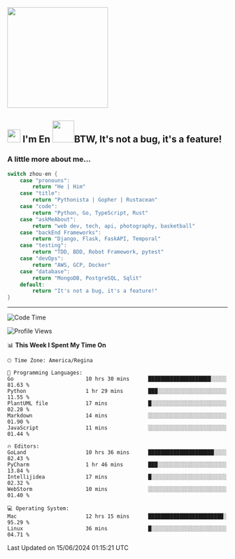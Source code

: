 <img align='center' src="https://media.giphy.com/media/GP1TJJSV4Ys1r64q2A/giphy.gif" width="230">

<h2><img src="https://emojis.slackmojis.com/emojis/images/1531849430/4246/blob-sunglasses.gif?1531849430" width="30"/> I'm En <img src="https://media.giphy.com/media/12oufCB0MyZ1Go/giphy.gif" width="50">BTW, It's not a bug, it's a feature!</h2>


<!-- <img align='right' src="https://media.giphy.com/media/M9gbBd9nbDrOTu1Mqx/giphy.gif" width="230"> -->


### A little more about me... 
<!--
```javascript
const zhou-en = {
    pronouns: "He" | "Him",
    title: "Pythonista" | "Gopher" | "Rustacean",
    code: ["Python", "Go", "Rust", "TypeScript"],
    askMeAbout: ["web dev", "tech", "app dev", "photography"],
    technologies: {
        backEnd: {
            python: ["Django", "Flask", "FaskAPI"],
            go: []
        },
        scraping: ["selenium", "scrapy", "spider"],
        testing: ["Robot Framework"],
        devOps: ["AWS", "Docker", "GCP", "Nginx"],
        databases: ["mongo", "postgresql", "sqlite"],
        misc: ["Firebase", "Heroku"]
    },
    architecture: ["Event Driven Architecture", "Microservices"],
    currentFocus: ["Temporal", "Rust"],
    funFact: "It's not a bug, it's a feature!"
};
```
  -->

```go
switch zhou-en {
    case "pronouns":
        return "He | Him"
    case "title":
        return "Pythonista | Gopher | Rustacean"
    case "code":
        return "Python, Go, TypeScript, Rust"
    case "askMeAbout":
        return "web dev, tech, api, photography, basketball"
    case "backEnd Frameworks":
        return "Django, Flask, FaskAPI, Temporal"
    case "testing":
        return "TDD, BDD, Robot Framework, pytest"
    case "devOps":
        return "AWS, GCP, Docker"
    case "database":
        return "MongoDB, PostgreSQL, Sqlit"
    default:
        return "It's not a bug, it's a feature!"
}
```




---
<!--START_SECTION:waka-->
![Code Time](http://img.shields.io/badge/Code%20Time-1%2C492%20hrs%205%20mins-blue)

![Profile Views](http://img.shields.io/badge/Profile%20Views-0-blue)

📊 **This Week I Spent My Time On** 

```text
🕑︎ Time Zone: America/Regina

💬 Programming Languages: 
Go                       10 hrs 30 mins      ████████████████████░░░░░   81.63 % 
Python                   1 hr 29 mins        ███░░░░░░░░░░░░░░░░░░░░░░   11.55 % 
PlantUML file            17 mins             █░░░░░░░░░░░░░░░░░░░░░░░░   02.28 % 
Markdown                 14 mins             ░░░░░░░░░░░░░░░░░░░░░░░░░   01.90 % 
JavaScript               11 mins             ░░░░░░░░░░░░░░░░░░░░░░░░░   01.44 % 

🔥 Editors: 
GoLand                   10 hrs 36 mins      █████████████████████░░░░   82.43 % 
PyCharm                  1 hr 46 mins        ███░░░░░░░░░░░░░░░░░░░░░░   13.84 % 
Intellijidea             17 mins             █░░░░░░░░░░░░░░░░░░░░░░░░   02.32 % 
WebStorm                 10 mins             ░░░░░░░░░░░░░░░░░░░░░░░░░   01.40 % 

💻 Operating System: 
Mac                      12 hrs 15 mins      ████████████████████████░   95.29 % 
Linux                    36 mins             █░░░░░░░░░░░░░░░░░░░░░░░░   04.71 % 
```


 Last Updated on 15/06/2024 01:15:21 UTC
<!--END_SECTION:waka-->
